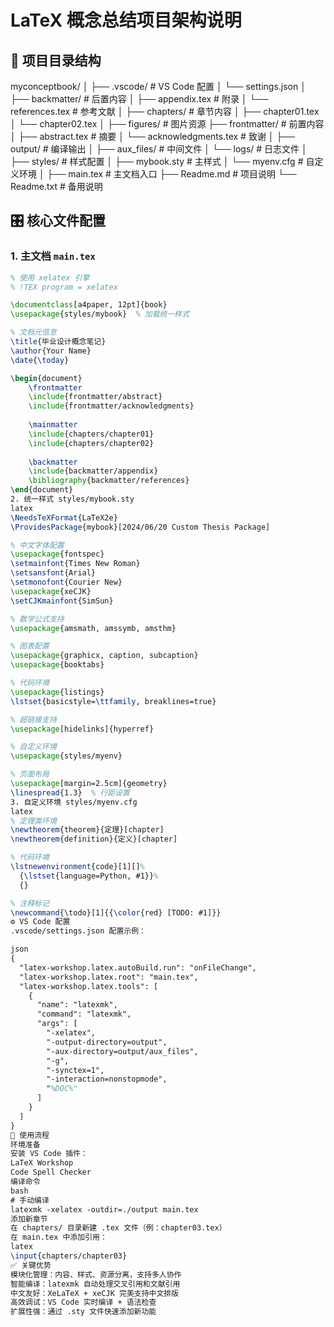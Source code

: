# LaTeX 概念总结项目架构说明
## 📂 项目目录结构
myconceptbook/
│
├── .vscode/ # VS Code 配置
│ └── settings.json
│
├── backmatter/ # 后置内容
│ ├── appendix.tex # 附录
│ └── references.tex # 参考文献
│
├── chapters/ # 章节内容
│ ├── chapter01.tex
│ └── chapter02.tex
│
├── figures/ # 图片资源
├── frontmatter/ # 前置内容
│ ├── abstract.tex # 摘要
│ └── acknowledgments.tex # 致谢
│
├── output/ # 编译输出
│ ├── aux_files/ # 中间文件
│ └── logs/ # 日志文件
│
├── styles/ # 样式配置
│ ├── mybook.sty # 主样式
│ └── myenv.cfg # 自定义环境
│
├── main.tex # 主文档入口
├── Readme.md # 项目说明
└── Readme.txt # 备用说明


## 🎛️ 核心文件配置

### 1. 主文档 `main.tex`
```latex
% 使用 xelatex 引擎
% !TEX program = xelatex

\documentclass[a4paper, 12pt]{book}
\usepackage{styles/mybook}  % 加载统一样式

% 文档元信息
\title{毕业设计概念笔记}
\author{Your Name}
\date{\today}

\begin{document}
    \frontmatter
    \include{frontmatter/abstract}
    \include{frontmatter/acknowledgments}
    
    \mainmatter
    \include{chapters/chapter01}
    \include{chapters/chapter02}
    
    \backmatter
    \include{backmatter/appendix}
    \bibliography{backmatter/references}
\end{document}
2. 统一样式 styles/mybook.sty
latex
\NeedsTeXFormat{LaTeX2e}
\ProvidesPackage{mybook}[2024/06/20 Custom Thesis Package]

% 中文字体配置
\usepackage{fontspec}
\setmainfont{Times New Roman}
\setsansfont{Arial}
\setmonofont{Courier New}
\usepackage{xeCJK}
\setCJKmainfont{SimSun}

% 数学公式支持
\usepackage{amsmath, amssymb, amsthm}

% 图表配置
\usepackage{graphicx, caption, subcaption}
\usepackage{booktabs} 

% 代码环境
\usepackage{listings}
\lstset{basicstyle=\ttfamily, breaklines=true}

% 超链接支持
\usepackage[hidelinks]{hyperref}

% 自定义环境
\usepackage{styles/myenv}

% 页面布局
\usepackage[margin=2.5cm]{geometry}
\linespread{1.3}  % 行距设置
3. 自定义环境 styles/myenv.cfg
latex
% 定理类环境
\newtheorem{theorem}{定理}[chapter]
\newtheorem{definition}{定义}[chapter]

% 代码环境
\lstnewenvironment{code}[1][]%
  {\lstset{language=Python, #1}}%
  {}

% 注释标记
\newcommand{\todo}[1]{{\color{red} [TODO: #1]}}
⚙️ VS Code 配置
.vscode/settings.json 配置示例：

json
{
  "latex-workshop.latex.autoBuild.run": "onFileChange",
  "latex-workshop.latex.root": "main.tex",
  "latex-workshop.latex.tools": [
    {
      "name": "latexmk",
      "command": "latexmk",
      "args": [
        "-xelatex",
        "-output-directory=output",
        "-aux-directory=output/aux_files",
        "-g",
        "-synctex=1",
        "-interaction=nonstopmode",
        "%DOC%"
      ]
    }
  ]
}
🚀 使用流程
环境准备
安装 VS Code 插件：
LaTeX Workshop
Code Spell Checker
编译命令
bash
# 手动编译
latexmk -xelatex -outdir=./output main.tex
添加新章节
在 chapters/ 目录新建 .tex 文件（例：chapter03.tex）
在 main.tex 中添加引用：
latex
\input{chapters/chapter03}
✅ 关键优势
​模块化管理：内容、样式、资源分离，支持多人协作
​智能编译：latexmk 自动处理交叉引用和文献引用
​中文友好：XeLaTeX + xeCJK 完美支持中文排版
​高效调试：VS Code 实时编译 + 语法检查
​扩展性强：通过 .sty 文件快速添加新功能

